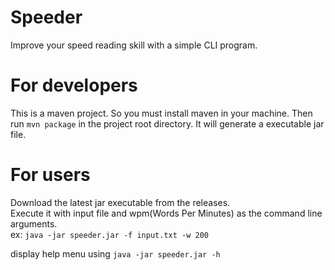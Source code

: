 # Speeder
Improve your speed reading skill with a simple CLI program.

# For developers
This is a maven project. So you must install maven in your machine. Then run `mvn package` in the project root directory. It will generate a executable jar file.

# For users
Download the latest jar executable from the releases.<br>
Execute it with input file and wpm(Words Per Minutes) as the command line arguments.<br>
ex: `java -jar speeder.jar -f input.txt -w 200`

display help menu using `java -jar speeder.jar -h`
